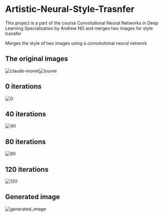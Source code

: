 # Artistic-Neural-Style-Trasnfer
This project is a part of the course Convolutional Neural Networks in Deep Learning Specialization by Andrew NG and merges two images for style transfer

Merges the style of two images using a convolutional neural network

## The original images
![claude-monet](https://user-images.githubusercontent.com/24851079/61640967-dc83d580-acbb-11e9-8df3-2681e0cd32cb.jpg)![louvre](https://user-images.githubusercontent.com/24851079/61640968-dc83d580-acbb-11e9-8778-3dd67ed7a389.jpg)


## 0 iterations
![0](https://user-images.githubusercontent.com/24851079/61640647-51a2db00-acbb-11e9-93bd-6a3828a237e9.png)

## 40 iterations
![40](https://user-images.githubusercontent.com/24851079/61640661-5bc4d980-acbb-11e9-9ff7-c092e4f0032b.png)

## 80 iterations
![80](https://user-images.githubusercontent.com/24851079/61640664-5c5d7000-acbb-11e9-9e25-0c3e801b9362.png)

## 120 iterations
![120](https://user-images.githubusercontent.com/24851079/61640665-5c5d7000-acbb-11e9-9da6-12efa26e6f89.png)

## Generated image
![generated_image](https://user-images.githubusercontent.com/24851079/61640666-5cf60680-acbb-11e9-988e-dbbca6c52f71.jpg)
